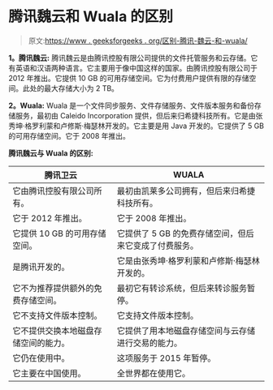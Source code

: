 # 腾讯魏云和 Wuala 的区别

> 原文:[https://www . geeksforgeeks . org/区别-腾讯-魏云-和-wuala/](https://www.geeksforgeeks.org/difference-between-tencent-weiyun-and-wuala/)

**1。腾讯魏云:**
腾讯魏云是由腾讯控股有限公司提供的文件托管服务和云存储。它有英语和汉语两种语言。它主要用于像中国这样的国家。由腾讯控股有限公司于 2012 年推出。它提供 10 GB 的可用存储空间。它为付费用户提供有限的存储空间。此处的最大存储大小为 2 TB。

**2。Wuala:**
Wuala 是一个文件同步服务、文件存储服务、文件版本服务和备份存储服务，最初由 Caleido Incorporation 提供，但后来归希捷科技所有。它是由张秀坤·格罗利蒙和卢修斯·梅瑟林开发的。它主要是用 Java 开发的。它提供了 5 GB 的可用存储空间。它于 2008 年推出。

**腾讯魏云与 Wuala 的区别:**

<center>

| 腾讯卫云 | WUALA |
| --- | --- |
| 它由腾讯控股有限公司所有。 | 最初由凯莱多公司拥有，但后来归希捷科技所有。 |
| 它于 2012 年推出。 | 它于 2008 年推出。 |
| 它提供 10 GB 的可用存储空间。 | 它提供了 5 GB 的免费存储空间，但后来它变成了付费服务。 |
| 是腾讯开发的。 | 它是由张秀坤·格罗利蒙和卢修斯·梅瑟林开发的。 |
| 它不为推荐提供额外的免费存储空间。 | 最初它有转诊系统，但后来转诊服务暂停。 |
| 它不支持文件版本控制。 | 它支持文件版本控制。 |
| 它不提供交换本地磁盘存储空间的能力。 | 它提供了用本地磁盘存储空间与云存储进行交易的能力。 |
| 它仍在使用中。 | 这项服务于 2015 年暂停。 |
| 它主要在中国使用。 | 全世界都在使用它。 |

</center>